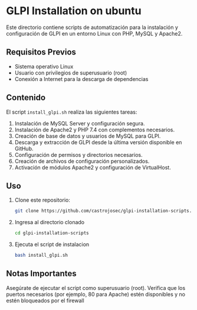 # GLPI Installation on ubuntu

Este directorio contiene scripts de automatización para la instalación y configuración de GLPI en un entorno Linux con PHP, MySQL y Apache2.

## Requisitos Previos

- Sistema operativo Linux
- Usuario con privilegios de superusuario (root)
- Conexión a Internet para la descarga de dependencias

## Contenido

El script `install_glpi.sh` realiza las siguientes tareas:

1. Instalación de MySQL Server y configuración segura.
2. Instalación de Apache2 y PHP 7.4 con complementos necesarios.
3. Creación de base de datos y usuarios de MySQL para GLPI.
4. Descarga y extracción de GLPI desde la última versión disponible en GitHub.
5. Configuración de permisos y directorios necesarios.
6. Creación de archivos de configuración personalizados.
7. Activación de módulos Apache2 y configuración de VirtualHost.

## Uso

1. Clone este repositorio:

   ```bash
   git clone https://github.com/castrojosec/glpi-installation-scripts.git

2. Ingresa al directorio clonado

   ```bash
   cd glpi-installation-scripts

3. Ejecuta el script de instalacion

   ```bash
   bash install_glpi.sh

## Notas Importantes
Asegúrate de ejecutar el script como superusuario (root).
Verifica que los puertos necesarios (por ejemplo, 80 para Apache) estén disponibles y no estén bloqueados por el firewall
